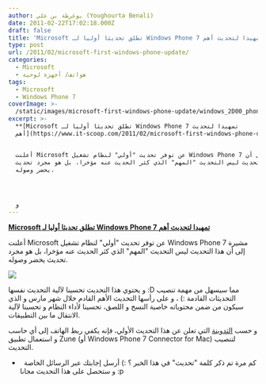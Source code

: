 ```yaml
---
author: يوغرطة بن علي (Youghourta Benali)
date: 2011-02-22T17:02:18.000Z
draft: false
title: 'Microsoft تطلق تحديثا أوليا لـ Windows Phone 7 تمهيدا لتحديث أهم '
type: post
url: /2011/02/microsoft-first-windows-phone-update/
categories:
  - Microsoft
  - هواتف/ أجهزة لوحية
tags:
  - Microsoft
  - Windows Phone 7
coverImage: >-
  /static/images/microsoft-first-windows-phone-update/windows_2D00_phone_2D00_logo_2D00_305x46_2D00_trans.png
excerpt: >-
  **[Microsoft تطلق تحديثا أوليا لـ Windows Phone 7 تمهيدا لتحديث
  أهم](https://www.it-scoop.com/2011/02/microsoft-first-windows-phone-update)**


  أعلنت Microsoft عن توفر تحديث "أولي" لنظام تشغيل Windows Phone 7 مشيرة إلى أن
  هذا التحديث ليس التحديث "المهم" الذي كثر الحديث عنه مؤخرا، بل هو مجرد تحديث
  يحضر وصوله.




  و
---
```

**[Microsoft تطلق تحديثا أوليا لـ Windows Phone 7 تمهيدا لتحديث أهم](https://www.it-scoop.com/2011/02/microsoft-first-windows-phone-update)**

أعلنت Microsoft عن توفر تحديث "أولي" لنظام تشغيل Windows Phone 7 مشيرة إلى أن هذا التحديث ليس التحديث "المهم" الذي كثر الحديث عنه مؤخرا، بل هو مجرد تحديث يحضر وصوله.

![](/static/images/microsoft-first-windows-phone-update/windows\_2D00\_phone\_2D00\_logo\_2D00\_305x46\_2D00\_trans.png)

و يحتوي هذا التحديث تحسينا لآلية التحديث نفسها :D مما سيسهل من مهمة تنصيب التحديثات القادمة :) ، و على رأسها التحديث الأهم القادم خلال شهر مارس و الذي سيكون من ضمن محتوياته خاصية النسخ و اللصق، تحسينا لأداء النظام و تحسينا لآلية الانتقال ما بين التطبيقات.

و حسب [التدوينة](http://windowsteamblog.com/windows_phone/b/windowsphone/archive/2011/02/21/our-first-windows-phone-update-and-how-to-get-it.aspx) التي تعلن عن هذا التحديث الأولي، فإنه يكفي ربط الهاتف إلى أي حاسب و استعمال تطبيق Zune (أو Windows Phone 7 Connector for Mac) لتنصيب التحديث.

-     كم مرة تم ذكر كلمة "تحديث" في هذا الخبر ؟ :) أرسل إجابتك عبر الرسائل الخاصة و ستحصل على هذا التحديث مجانا :p
